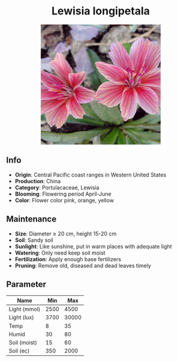 <h1 align='center'>Lewisia longipetala</h1>
<p align="center">
    <img 
        align='center'
        width='320'
        src="../images/lewisia longipetala.png" 
        alt='Lewisia longipetala' />
</p>

## Info

 - **Origin**: Central Pacific coast ranges in Western United States
 - **Production**: China
 - **Category**: Portulacaceae, Lewisia
 - **Blooming**: Flowering period April-June
 - **Color**: Flower color pink, orange, yellow

## Maintenance

 - **Size**: Diameter ≥ 20 cm, height 15-20 cm
 - **Soil**: Sandy soil
 - **Sunlight**: Like sunshine, put in warm places with adequate light
 - **Watering**: Only need keep soil moist
 - **Fertilization**: Apply enough base fertilizers
 - **Pruning**: Remove old, diseased and dead leaves timely

## Parameter

| Name         | Min  | Max   |
|--------------|------|-------|
| Light (mmol) | 2500 | 4500  |
| Light (lux)  | 3700 | 30000 |
| Temp         | 8    | 35    |
| Humid        | 30   | 80    |
| Soil (moist) | 15   | 60    |
| Soil (ec)    | 350  | 2000  |